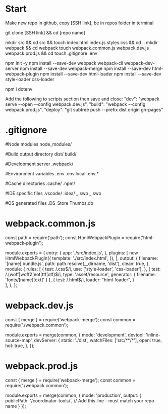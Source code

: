 # Start

Make new repo in github, copy [SSH link], be in repos folder in terminal

git clone [SSH link] && cd [repo name]

mkdir src && cd src && touch index.html index.js styles.css && cd ..
mkdir webpack && cd webpack
touch webpack.common.js webpack.dev.js webpack.prod.js && cd
touch .gitignore .env

npm init -y
npm install --save-dev webpack webpack-cli webpack-dev-server
npm install --save-dev webpack-merge
npm install --save-dev html-webpack-plugin
npm install --save-dev html-loader
npm install --save-dev style-loader css-loader

npm i dotenv

Add the following to scripts section then save and close:
"dev": "webpack serve --open --config webpack.dev.js",
"build": "webpack --config webpack.prod.js",
"deploy": "git subtree push --prefix dist origin gh-pages"

# .gitignore

#Node modules
node_modules/

#Build output directory
dist/
build/

#Development server
.webpack/

#Environment variables
.env
.env.local
.env.\*

#Cache directories
.cache/
.npm/

#IDE specific files
.vscode/
.idea/
_.swp
_.swo

#OS generated files
.DS_Store
Thumbs.db

# webpack.common.js

const path = require('path');
const HtmlWebpackPlugin = require('html-webpack-plugin');

module.exports = {
  entry: {
    app: './src/index.js',
  },
  plugins: [
    new HtmlWebpackPlugin({
      template: './src/index.html',
    }),
  ],
  output: {
    filename: '[name].bundle.js',
    path: path.resolve(__dirname, 'dist'),
    clean: true,
  },
  module: {
    rules: [
      {
        test: /\.css$/i,
        use: ['style-loader', 'css-loader'],
      },
      {
        test: /\.(woff|woff2|eot|ttf|otf)$/i,
        type: 'asset/resource',
        generator: {
          filename: 'fonts/[name][ext]'
        }
      },
      {
        test: /\.html$/i,
        loader: "html-loader",
      }      
    ],
  },
};

# webpack.dev.js

const { merge } = require('webpack-merge');
const common = require('./webpack.common');

module.exports = merge(common, {
  mode: 'development',
  devtool: 'inline-source-map',
  devServer: {
    static: './dist',
    watchFiles: ['src/**/*'],
    open: true,
    hot: true,
  },
});

# webpack.prod.js

const { merge } = require('webpack-merge');
const common = require('./webpack.common');

module.exports = merge(common, {
  mode: 'production',
  output: {
    publicPath: '/coordinator-tools/',  // Add this line - must match your repo name
  }
});
